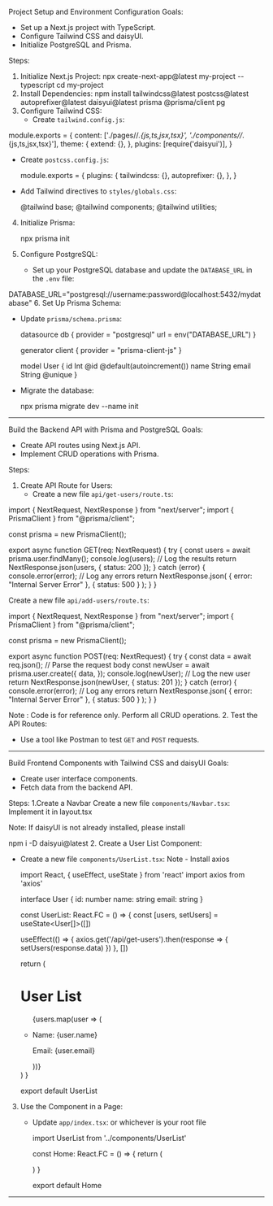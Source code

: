 Project Setup and Environment Configuration
Goals:
- Set up a Next.js project with TypeScript.
- Configure Tailwind CSS and daisyUI.
- Initialize PostgreSQL and Prisma.

Steps:
1. Initialize Next.js Project:
   npx create-next-app@latest my-project --typescript
   cd my-project
2. Install Dependencies:
npm install tailwindcss@latest postcss@latest autoprefixer@latest daisyui@latest prisma @prisma/client pg
3. Configure Tailwind CSS:
   - Create `tailwind.config.js`:
   
 module.exports = {
       content: ['./pages//*.{js,ts,jsx,tsx}', './components//*.{js,ts,jsx,tsx}'],
       theme: {
         extend: {},
       },
       plugins: [require('daisyui')],
     }

   - Create `postcss.config.js`:

     module.exports = {
       plugins: {
         tailwindcss: {},
         autoprefixer: {},
       },
     }

   - Add Tailwind directives to `styles/globals.css`:

     @tailwind base;
     @tailwind components;
     @tailwind utilities;
4. Initialize Prisma:

   npx prisma init
5. Configure PostgreSQL:
   - Set up your PostgreSQL database and update the `DATABASE_URL` in the `.env` file:

DATABASE_URL="postgresql://username:password@localhost:5432/mydatabase"
6. Set Up Prisma Schema:
   - Update `prisma/schema.prisma`:

     datasource db {
       provider = "postgresql"
       url      = env("DATABASE_URL")
     }

     generator client {
       provider = "prisma-client-js"
     }

     model User {
       id    Int     @id @default(autoincrement())
       name  String
       email String  @unique
     }


   - Migrate the database:

     npx prisma migrate dev --name init

------------------------------------------------------------------------------------

Build the Backend API with Prisma and PostgreSQL
Goals:
- Create API routes using Next.js API.
- Implement CRUD operations with Prisma.

Steps:
1. Create API Route for Users:
   - Create a new file `api/get-users/route.ts`:

import { NextRequest, NextResponse } from "next/server";
import { PrismaClient } from "@prisma/client";

const prisma = new PrismaClient();

export async function GET(req: NextRequest) {
 try {
   const users = await prisma.user.findMany();
   console.log(users); // Log the results
   return NextResponse.json(users, { status: 200 });
 } catch (error) {
   console.error(error); // Log any errors
   return NextResponse.json(
     { error: "Internal Server Error" },
     { status: 500 }
   );
 }
}

Create a new file `api/add-users/route.ts`:

import { NextRequest, NextResponse } from "next/server";
import { PrismaClient } from "@prisma/client";

const prisma = new PrismaClient();

export async function POST(req: NextRequest) {
 try {
   const data = await req.json(); // Parse the request body
   const newUser = await prisma.user.create({
     data,
   });
   console.log(newUser); // Log the new user
   return NextResponse.json(newUser, { status: 201 });
 } catch (error) {
   console.error(error); // Log any errors
   return NextResponse.json(
     { error: "Internal Server Error" },
     { status: 500 }
   );
 }
}


Note : Code is for reference only. Perform all CRUD operations.
2. Test the API Routes:
   - Use a tool like Postman to test `GET` and `POST` requests.

-------------------------------------------------------------------------------

Build Frontend Components with Tailwind CSS and daisyUI
Goals:
- Create user interface components.
- Fetch data from the backend API.

Steps:
1.Create a Navbar
Create a new file `components/Navbar.tsx`:
Implement it in layout.tsx

Note: If daisyUI is not already installed, please install

npm i -D daisyui@latest
2. Create a User List Component:
   - Create a new file `components/UserList.tsx`:
Note - Install axios

     import React, { useEffect, useState } from 'react'
     import axios from 'axios'

     interface User {
       id: number
       name: string
       email: string
     }

     const UserList: React.FC = () => {
       const [users, setUsers] = useState<User[]>([])

       useEffect(() => {
         axios.get('/api/get-users').then(response => {
           setUsers(response.data)
         })
       }, [])

       return (
         <div className="p-4">
           <h1 className="text-2xl font-bold mb-4">User List</h1>
           <ul className="space-y-2">
             {users.map(user => (
               <li key={user.id} className="p-4 border rounded shadow">
                 <p>Name: {user.name}</p>
                 <p>Email: {user.email}</p>
               </li>
             ))}
           </ul>
         </div>
       )
     }

     export default UserList

3. Use the Component in a Page:
   - Update `app/index.tsx`: or whichever is your root file

     import UserList from '../components/UserList'

     const Home: React.FC = () => {
       return (
         <div className="container mx-auto p-4">
           <UserList />
         </div>
       )
     }

     export default Home
     
 -----------------------------------------------------------------------------------